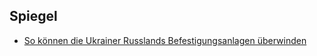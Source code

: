 ## Spiegel
- [So können die Ukrainer Russlands Befestigungsanlagen überwinden](https://www.spiegel.de/ausland/ukraine-gegenoffensive-im-krieg-gegen-russland-sturm-auf-die-barrikaden-a-18a42925-27da-4848-bb5b-384732ba9dfd?sara_ref=re-so-app-sh)

